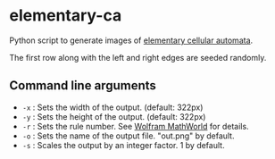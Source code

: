 # elementary-ca

Python script to generate images of [elementary cellular automata](http://en.wikipedia.org/wiki/Elementary_cellular_automaton).

The first row along with the left and right edges are seeded randomly.

## Command line arguments

* `-x` : Sets the width of the output. (default: 322px)
* `-y` : Sets the height of the output. (default: 322px)
* `-r` : Sets the rule number. See [Wolfram MathWorld](http://mathworld.wolfram.com/ElementaryCellularAutomaton.html) for details.
* `-o` : Sets the name of the output file. "out.png" by default.
* `-s` : Scales the output by an integer factor. 1 by default.